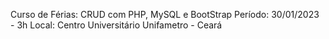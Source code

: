 Curso de Férias: CRUD com PHP, MySQL e BootStrap
Período: 30/01/2023 - 3h
Local: Centro Universitário Unifametro - Ceará

